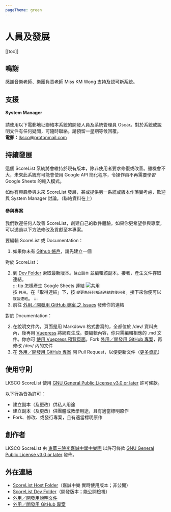 ```yaml
---
pageTheme: green
---
```


# 人員及發展

[[toc]]

## 鳴謝
感謝音樂老師、樂團負責老師 Miss KM Wong 支持及認可新系統。

## 支援
#### System Manager  
請使用以下電郵地址聯絡本系統的開發人員及系統管理員 Oscar。對於系統或說明文件有任何疑問，可隨時聯絡。請預留一星期等候回覆。  
**電郵：**[lksco@protonmail.com](mailto://lksco@protonmail.com)  

## 持續發展
這個 ScoreList 系統將會維持於現有版本，除非使用者要求修復或改善。雖機會不大，未來此系統有可能會使用 Google API 簡化程序，令操作員不再需要學習 Google Sheets 的輸入模式。  

如你有興趣參與未來 ScoreList 發展，甚或提供另一系統或版本作落實考慮，歡迎與 System Manager 討論。（聯絡資料在上）  

#### 參與專案
我們歡迎任何人改善 ScoreList，創建自己的軟件體驗。如果你更希望參與專案，可以透過以下方法修改及貢獻至本專案。  

要編輯 ScoreList 或 Documentation：  
1. 如果你未有 [Github 帳戶](https://github.com/)，請先建立一個  

對於 ScoreList：  

2. 到 [Dev Folder](https://drive.google.com/drive/folders/1x9wOa3ts6RLCixqVR7FEHr3SGWd9rDQi?usp=sharing) 索取最新版本。`建立副本` 並編輯該副本。接著，產生文件存取連結。  
    ::: tip 怎樣產生 Google Sheets 連結
    ![共用](/doc/assets/img/zh/share.png)  
    按 `共用`。在「取得連結」下，按 `變更為任何知道連結的使用者`。接下來你便可以 `複製連結`。
    :::
3. 前往 [外用／開發用 GitHub 專案 之 Issues](https://github.com/lksco/dev/issues) 發佈你的連結  

對於 Documentation：  

2. 在說明文件內，頁面是用 Markdown 格式書寫的，全都位於 /dev/ 資料夾內，後再用 [Vuepress](https://vuepress.vuejs.org) 將網頁生成。要編輯內容，你只需編輯相應的 .md 文件。你亦可 [使用 Vuepress 預覽頁面](https://vuepress.vuejs.org/guide/getting-started.html)。Fork [外用／開發用 GitHub 專案](https://github.com/lksco/dev)，再修改 /dev/ 內的文件  
3. 在 [外用／開發用 GitHub 專案](https://github.com/lksco/dev) 開 Pull Request，以便更新文件（[更多資訊](https://docs.github.com/en/github/collaborating-with-issues-and-pull-requests/creating-a-pull-request-from-a-fork)）  

## 使用守則
LKSCO ScoreList 使用 [GNU General Public License v3.0 or later](https://www.gnu.org/licenses/gpl-3.0.en.html) 許可條款。  

以下行為皆為許可：  
* 建立副本（及更改）供私人用途
* 建立副本（及更改）供團體或教學用途，且有適當標明原作
* Fork、修改、或發行專案，且有適當標明原作

## 創作者
LKSCO SocreList 由 [東華三院李嘉誠中學中樂團](https://lksco.github.io) 以許可條款 [GNU General Public License v3.0 or later](https://www.gnu.org/licenses/gpl-3.0.en.html) 發佈。

## 外在連結
* [ScoreList Host Folder](https://drive.google.com/drive/folders/1_fp5PVgriJ9VGYI0rtV-D4Elmc4CJ_fZ?usp=sharing)（嘉誠中樂 實時使用版本；非公開）
* [ScoreList Dev Folder](https://drive.google.com/drive/folders/1x9wOa3ts6RLCixqVR7FEHr3SGWd9rDQi?usp=sharing)（開發版本；能公開檢視）
* [外用／開發用說明文件](https://lksco.github.io/dev)
* [外用／開發用 GitHub 專案](https://github.com/lksco/dev)